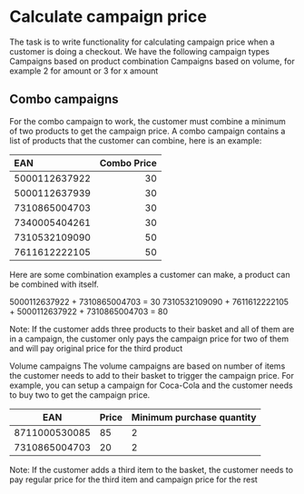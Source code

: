 # Calculate campaign price
The task is to write functionality for calculating campaign price when a customer is doing a checkout. We have the following campaign types
Campaigns based on product combination
Campaigns based on volume, for example 2 for amount or 3 for x amount


## Combo campaigns
For the combo campaign to work, the customer must combine a minimum of two products to get the campaign price. A combo campaign contains a list of products that the customer can combine, here is an example:

| EAN | Combo Price |
|:----|------------:|
| 5000112637922 | 30 |
| 5000112637939 | 30 |
| 7310865004703 | 30 |
| 7340005404261 | 30 |
| 7310532109090 | 50 |
| 7611612222105 | 50 |

Here are some combination examples a customer can make, a product can be combined with itself.

5000112637922 + 7310865004703 = 30
7310532109090 + 7611612222105 + 5000112637922 + 7310865004703 = 80

Note: If the customer adds three products to their basket and all of them are in a campaign, the customer only pays the campaign price for two of them and will pay original price for the third product

Volume campaigns
The volume campaigns are based on number of items the customer needs to add to their basket to trigger the campaign price. For example, you can setup a campaign for Coca-Cola and the customer needs to buy two to get the campaign price.

| EAN | Price | Minimum purchase quantity |
|-----|-------|---------------------------|
| 8711000530085 | 85 | 2 |
| 7310865004703	| 20 | 2 |

Note: If the customer adds a third item to the basket, the customer needs to pay regular price for the third item and campaign price for the rest

